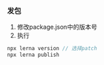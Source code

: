 ### 发包
1. 修改package.json中的版本号
2. 执行
```javascript
npx lerna version // 选择patch
npx lerna publish
```